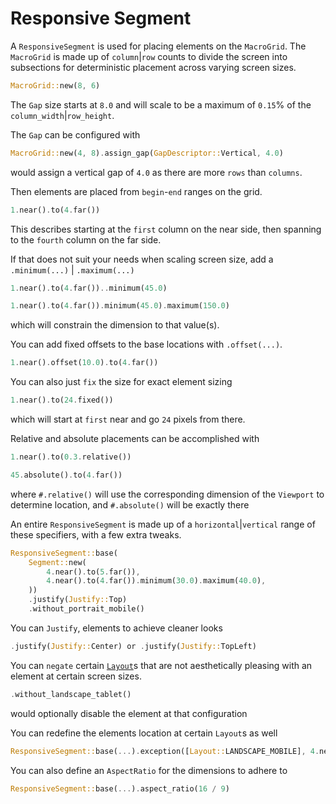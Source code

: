 # Responsive Segment

A `ResponsiveSegment` is used for placing elements on the `MacroGrid`.
The `MacroGrid` is made up of `column`|`row` counts to divide the screen into 
subsections for deterministic placement across varying screen sizes.

```rust
MacroGrid::new(8, 6)
```

The `Gap` size starts at `8.0` and will scale to be a maximum of `0.15`% of the
`column_width`|`row_height`.

The `Gap` can be configured with

```rust
MacroGrid::new(4, 8).assign_gap(GapDescriptor::Vertical, 4.0)
```

would assign a vertical gap of `4.0` as there are more `rows` than `columns`.

Then elements are placed from `begin`-`end` ranges on the grid.

```rust
1.near().to(4.far())
```

This describes starting at the `first` column on the near side,
then spanning to the  `fourth` column on the far side.

If that does not suit your needs when scaling screen size,
add a `.minimum(...)` | `.maximum(...)`

```rust
1.near().to(4.far())..minimum(45.0)
```
```rust
1.near().to(4.far()).minimum(45.0).maximum(150.0)
```
which will constrain the dimension to that value(s).

You can add fixed offsets to the base locations with `.offset(...)`.

```rust
1.near().offset(10.0).to(4.far())
```

You can also just `fix` the size for exact element sizing

```rust
1.near().to(24.fixed())
```

which will start at `first` near and go `24` pixels from there.

Relative and absolute placements can be accomplished with 

```rust
1.near().to(0.3.relative())

45.absolute().to(4.far())
```

where `#.relative()` will use the corresponding dimension of the `Viewport` to determine location,
and `#.absolute()` will be exactly there

An entire `ResponsiveSegment` is made up of a `horizontal`|`vertical` range of these specifiers,
with a few extra tweaks.

```rust
ResponsiveSegment::base(
    Segment::new(
        4.near().to(5.far()),
        4.near().to(4.far()).minimum(30.0).maximum(40.0),
    ))
    .justify(Justify::Top)
    .without_portrait_mobile()
```

You can `Justify`, elements to achieve cleaner looks

```rust
.justify(Justify::Center) or .justify(Justify::TopLeft)
```

You can `negate` certain [`Layout`](layout.md)s that are not aesthetically pleasing
with an element at certain screen sizes.

```rust
.without_landscape_tablet()
```

would optionally disable the element at that configuration

You can redefine the elements location at certain `Layout`s as well

```rust
ResponsiveSegment::base(...).exception([Layout::LANDSCAPE_MOBILE], 4.near().to(5.far()))
```

You can also define an `AspectRatio` for the dimensions to adhere to

```rust
ResponsiveSegment::base(...).aspect_ratio(16 / 9)
```